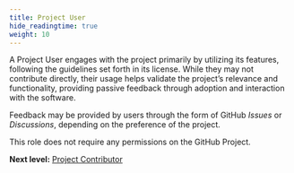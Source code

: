 ```yaml
---
title: Project User
hide_readingtime: true
weight: 10
---
```


A Project User engages with the project primarily by utilizing its features, following the guidelines set forth in its license. While they may not contribute directly, their usage helps validate the project’s relevance and functionality, providing passive feedback through adoption and interaction with the software.

Feedback may be provided by users through the form of GitHub _Issues_ or _Discussions_, depending on the preference of the project.

This role does not require any permissions on the GitHub Project.

**Next level:** [Project Contributor](./contributor.md)